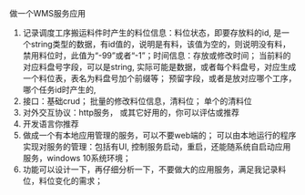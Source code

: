 做一个WMS服务应用
1. 记录调度工序搬运料件时产生的料位信息：料位状态，即要存放料的id, 是一个string类型的数据，有id值的，说明是有料，该值为空的，则说明没有料，禁用料位时，此值为“-99”或者“-1”；时间信息：存放或修改时间； 当前料的对应料盘号字段，可以是string, 实际可能是数据，或者每个料盘号，对应生成一个料位表，表名为料盘号加个前缀等； 预留字段，或者是放对应哪个工序，哪个任务id时产生的,
2. 接口：基础crud；  批量的修改料位信息，清料位； 单个的清料位
3. 对外交互协议：http服务， 或其它好用的，你可以评估或推荐
4. 开发语言你推荐
5. 做成一个有本地应用管理的服务，可以不要web端的； 可以由本地运行的程序实现对服务的管理：包括有UI, 控制服务启动，重启，还能随系统自启动应用服务，windows 10系统环境； 
6. 功能可以设计一下，再仔细分析一下，不要做大的应用服务，满足我记录料位，料位变化的需求；
